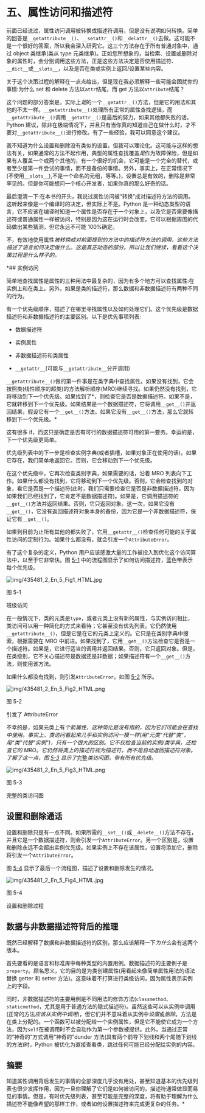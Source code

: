 # 五、属性访问和描述符

前面已经说过，属性访问调用被转换成描述符调用，但是没有说明如何转换。简单的回答是`__getattribute__()`、`__setattr__()`和`__delattr__()`去做。这可能不是一个很好的答案，所以我会深入研究它。这三个方法存在于所有普通对象中，通过 object 类继承(类从 type 元类继承)。正如您所想象的，当检索、设置或删除对象的属性时，会分别调用这些方法，正是这些方法决定是否使用描述符、`__dict__`或`__slots__`，以及是否在类或实例上返回/设置某些内容。

关于这个决策过程的解释在一点点给出，但是现在我必须解释一些可能会困扰你的事情:为什么 set 和 delete 方法以`attr`结尾，而 get 方法以`attribute`结尾？

这个问题的部分答案是，实际上*是*的一个`__getattr__()`方法，但是它的用法和其他的不太一样。`__getattribute__()`处理所有正常的属性查找逻辑，而`__getattribute__()`调用`__getattr__()`是最后的努力，如果其他都失败的话。Python 建议，除非在极端情况下，并且只有当你真的知道自己在做什么时，才不要对`__getattribute__()`进行修改。有了一些经验，我可以同意这个建议。

我不知道为什么设置和删除没有类似的设置，但我可以理论化。这可能与这样的想法有关，如果通常的方法不起作用，典型的属性查找覆盖*是*作为故障保险，但是如果有人覆盖一个或两个其他的，有一个很好的机会，它可能是一个完全的替代，或者至少是第一件尝试的事情，而不是备份的事情。另外，事实上，在正常情况下(不使用`__slots__`),不是一个命名的元组，等等。)，设置总是有效的，删除是非常罕见的。但是你可能想问一个核心开发者，如果你真的那么好奇的话。

最后澄清一下:在本书的开头，我说过属性访问被“转换”成对描述符方法的调用。这听起来像是一个编译时的决定，但实际上不是。Python 是一种动态类型的语言，它不应该在编译时知道一个属性是否存在于一个对象上，以及它是否需要像描述符或普通属性一样被访问，特别是因为这在运行时会改变。它可以根据周围的代码做出某些猜测，但它永远不可能 100%确定。

不，有效地使用属性*被转换成对前面提到的方法中的描述符方法的调用，这些方法描述了语言如何决定做什么。这是真正动态的部分。所以让我们继续，看看这个决策过程是什么样子的。*

 *## 实例访问

简单地查找属性是属性的三种用法中最复杂的，因为有多个地方可以查找属性:在实例上和在类上。另外，如果是类的描述符，那么数据和非数据描述符有两种不同的行为。

有一个优先级顺序，描述了在哪里寻找属性以及如何处理它们。这个优先级是数据描述符和非数据描述符的主要区别。以下是优先事项列表:

*   数据描述符

*   实例属性

*   非数据描述符和类属性

*   `__getattr__`(可能与`__getattribute__`分开调用)

`__getattribute__()`做的第一件事是在类字典中查找属性。如果没有找到，它会按照类(线性顺序的超类)的方法解析顺序(MRO)继续寻找。如果仍然没有找到，它将移动到下一个优先级。如果找到了*，则检查它是否是数据描述符。如果不是，它就转移到下一个优先级。如果结果是一个数据描述符，它将调用`__get__()`并返回结果，假设它有一个`__get__()`方法。如果它没有`__get__()`方法，那么它就转移到下一个优先级。*

这有很多 if，而这只是确定是否有可行的数据描述符可用的第一要务。幸运的是，下一个优先级更简单。

优先级列表中的下一步是检查实例字典(或者插槽，如果对象正在使用的话)。如果它存在，我们简单地返回它。否则，它会移动到下一个优先级。

在这个优先级中，它再次检查类别字典，如果需要的话，沿着 MRO 列表向下工作。如果什么都没有找到，它将移动到下一个优先级。否则，它会检查找到的对象，看它是否是一个描述符(此时，我们只需要检查它是否是非数据描述符，因为如果我们已经找到了，它肯定不是数据描述符)。如果是，它调用描述符的`__get__()`方法并返回结果。否则，它只返回对象。这一次，如果它没有`__get__()`，它没有返回描述符对象本身的备份，因为它是一个非数据描述符，保证它有`__get__()`。

如果到目前为止所有其他的都失败了，它用`__getattr__()`检查任何可能的关于属性访问的定制行为。如果什么都没有，就会引发一个`AttributeError`。

有了这个复杂的定义，Python 用户应该感激大量的工作被投入到优化这个访问算法中，以至于它非常快。图 [5-1](#Fig1) 中的流程图显示了如何访问描述符，蓝色带表示每个优先级。

![img/435481_2_En_5_Fig1_HTML.jpg](img/435481_2_En_5_Fig1_HTML.jpg)

图 5-1

班级访问

在一般情况下，类的元类是`type`，或者元类上没有新的属性，与实例访问相比，类访问可以用一种简化的方式来看待；它甚至没有优先列表。它仍然使用`__getattribute__()`，但是它是在它的元类上定义的。它只是在类别字典中搜索，根据需要在 MRO 中前进。如果找到了，它用`__get__()`方法检查它是否是一个描述符。如果是，它进行适当的调用并返回结果。否则，它只返回对象。但是，在类级别，它不关心描述符是数据还是非数据；如果描述符有一个`__get__()`方法，则使用该方法。

如果什么都没有找到，则引发`AttributeError`，如图 [5-2](#Fig2) 所示。

![img/435481_2_En_5_Fig2_HTML.png](img/435481_2_En_5_Fig2_HTML.png)

图 5-2

引发了 AttributeError

不幸的是，如果元类上有*个新属性，这种简化是没有用的，因为它们可能会在查找中使用。事实上，类访问看起来几乎和实例访问一模一样(用“元类”代替“类”，用“类”代替“实例”)，只有一个很大的区别。它不仅检查当前的实例/类字典，还检查它的 MRO。它仍然将类上的描述符视为描述符，而不是自动返回描述符对象。了解了这一点，图 [5-3](#Fig3) 显示了*完整*类访问图，带有所有优先级。*

![img/435481_2_En_5_Fig3_HTML.png](img/435481_2_En_5_Fig3_HTML.png)

图 5-3

完整的类访问图

## 设置和删除通话

设置和删除只是有一点不同。如果所需的`__set__()`或`__delete__()`方法不存在，并且它是一个数据描述符，则会引发一个`AttributeError`。另一个区别是，设置和删除永远不会超出实例优先级。如果实例上不存在该属性，设置将添加它，删除将引发一个`AttributeError`。

图 [5-4](#Fig4) 显示了最后一个流程图，描述了设置和删除发生的情况。

![img/435481_2_En_5_Fig4_HTML.jpg](img/435481_2_En_5_Fig4_HTML.jpg)

图 5-4

设置和删除过程

## 数据与非数据描述符背后的推理

既然已经解释了数据和非数据描述符的区别，那么应该解释一下*为什么*会有这两个版本。

首先要看的是语言和标准库中每种类型的内置用例。数据描述符的主要例子是`property`。顾名思义，它的目的是为类创建属性(用看起来像简单属性用法的语法替换 getter 和 setter 方法)。这意味着不打算进行类级访问，因为属性表示实例上的字段。

同时，非数据描述符的主要用例是不同用法的修饰方法(`classmethod`、`staticmethod`，尤其是用于普通方法的隐式描述符)。虽然这些可以从实例中调用(正常的方法*应该从实例中调用*)，但它们并不意味着从实例中*设置*或*删除*。方法是在类上分配的。一个函数可以被分配给一个实例属性，但是它不能使它成为一个方法，因为`self`在被调用时不会自动作为第一个参数被提供。此外，当通过正常的“神奇的”方式调用“神奇的”dunder 方法(具有两个前导下划线和两个尾随下划线的方法)时，Python 被优化为直接查看类，跳过任何可能已经分配给实例的内容。

## 摘要

知道属性调用背后发生的事情的全部深度几乎没有用处，甚至知道基本的优先级列表也很少发挥作用，因为一旦你理解了它们是如何被访问的，描述符通常做显而易见的事情。但是，有时优先级列表，甚至可能是完整的深度，将有助于理解为什么描述符不能像希望的那样工作，或者如何设置描述符来完成更复杂的任务。*